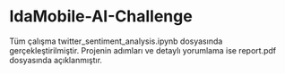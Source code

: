 # IdaMobile-AI-Challenge
Tüm çalışma twitter_sentiment_analysis.ipynb dosyasında gerçekleştirilmiştir. Projenin adımları ve detaylı yorumlama ise report.pdf dosyasında açıklanmıştır.
